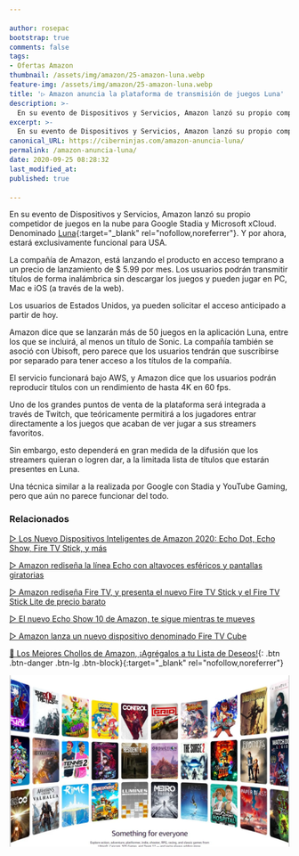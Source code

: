 ```yaml
---

author: rosepac
bootstrap: true
comments: false
tags:
- Ofertas Amazon
thumbnail: /assets/img/amazon/25-amazon-luna.webp
feature-img: /assets/img/amazon/25-amazon-luna.webp
title: '▷ Amazon anuncia la plataforma de transmisión de juegos Luna'
description: >-
  En su evento de Dispositivos y Servicios, Amazon lanzó su propio competidor de juegos en la nube para Google Stadia y Microsoft xCloud. Se llama Luna. La compañía está lanzando el producto en acceso temprano a un precio de lanzamiento de 6 € por mes.
excerpt: >-
  En su evento de Dispositivos y Servicios, Amazon lanzó su propio competidor de juegos en la nube para Google Stadia y Microsoft xCloud. Se llama Luna. La compañía está lanzando el producto en acceso temprano a un precio de lanzamiento de 6 € por mes.
canonical_URL: https://ciberninjas.com/amazon-anuncia-luna/
permalink: /amazon-anuncia-luna/
date: 2020-09-25 08:28:32
last_modified_at: 
published: true

---
```


En su evento de Dispositivos y Servicios, Amazon lanzó su propio competidor de juegos en la nube para Google Stadia y Microsoft xCloud. Denominado [Luna](https://www.amazon.com/luna/landing-page){:target="_blank" rel="nofollow,noreferrer"}. Y por ahora, estará exclusivamente funcional para USA.

La compañía de Amazon, está lanzando el producto en acceso temprano a un precio de lanzamiento de $ 5.99 por mes. Los usuarios podrán transmitir títulos de forma inalámbrica sin descargar los juegos y pueden jugar en PC, Mac e iOS (a través de la web).

Los usuarios de Estados Unidos, ya pueden solicitar el acceso anticipado a partir de hoy.

Amazon dice que se lanzarán más de 50 juegos en la aplicación Luna, entre los que se incluirá, al menos un título de Sonic. La compañía también se asoció con Ubisoft, pero parece que los usuarios tendrán que suscribirse por separado para tener acceso a los títulos de la compañía.

El servicio funcionará bajo AWS, y Amazon dice que los usuarios podrán reproducir títulos con un rendimiento de hasta 4K en 60 fps.

Uno de los grandes puntos de venta de la plataforma será integrada a través de Twitch, que teóricamente permitirá a los jugadores entrar directamente a los juegos que acaban de ver jugar a sus streamers favoritos.

Sin embargo, esto dependerá en gran medida de la difusión que los streamers quieran o logren dar, a la limitada lista de títulos que estarán presentes en Luna.

Una técnica similar a la realizada por Google con Stadia y YouTube Gaming, pero que aún no parece funcionar del todo.

### **Relacionados** <!-- omit in toc -->

[▷ Los Nuevo Dispositivos Inteligentes de Amazon 2020: Echo Dot, Echo Show, Fire TV Stick, y más](https://ciberninjas.com/amazon-nuevo-hardware/)

[▷ Amazon rediseña la línea Echo con altavoces esféricos y pantallas giratorias](https://ciberninjas.com/amazon-echo-dot-2020/)

[▷ Amazon rediseña Fire TV, y presenta el nuevo Fire TV Stick y el Fire TV Stick Lite de precio barato](/amazon-fire-stick-2020/)

[▷ El nuevo Echo Show 10 de Amazon, te sigue mientras te mueves](https://ciberninjas.com/amazon-echo-show-2020/)

[▷ Amazon lanza un nuevo dispositivo denominado Fire TV Cube](https://ciberninjas.com/amazon-fire-tv-cube/)

[🛒 Los Mejores Chollos de Amazon, ¡Agrégalos a tu Lista de Deseos!](/amazon/ "Los Mejores Chollos de Amazon, Ofertas Flash, Black Monday y Amazon Prime Day"){: .btn .btn-danger .btn-lg .btn-block}{:target="_blank" rel="nofollow,noreferrer"}

![Amazon anuncia la plataforma de transmisión de juegos Luna](/assets/img/amazon/25-amazon-luna.webp "Amazon anuncia la plataforma de transmisión de juegos Luna")